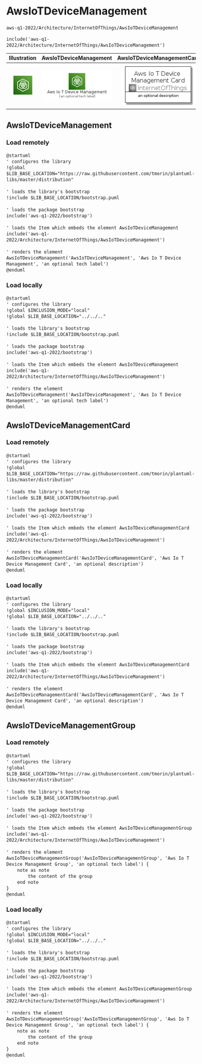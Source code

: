 # AwsIoTDeviceManagement


```text
aws-q1-2022/Architecture/InternetOfThings/AwsIoTDeviceManagement
```

```text
include('aws-q1-2022/Architecture/InternetOfThings/AwsIoTDeviceManagement')
```



| Illustration | AwsIoTDeviceManagement | AwsIoTDeviceManagementCard | AwsIoTDeviceManagementGroup |
| :---: | :---: | :---: | :---: |
| ![illustration for Illustration](../../../aws-q1-2022/Architecture/InternetOfThings/AwsIoTDeviceManagement.png) | ![illustration for AwsIoTDeviceManagement](../../../aws-q1-2022/Architecture/InternetOfThings/AwsIoTDeviceManagement.Local.png) | ![illustration for AwsIoTDeviceManagementCard](../../../aws-q1-2022/Architecture/InternetOfThings/AwsIoTDeviceManagementCard.Local.png) | ![illustration for AwsIoTDeviceManagementGroup](../../../aws-q1-2022/Architecture/InternetOfThings/AwsIoTDeviceManagementGroup.Local.png) |




## AwsIoTDeviceManagement

### Load remotely
```plantuml
@startuml
' configures the library
!global $LIB_BASE_LOCATION="https://raw.githubusercontent.com/tmorin/plantuml-libs/master/distribution"

' loads the library's bootstrap
!include $LIB_BASE_LOCATION/bootstrap.puml

' loads the package bootstrap
include('aws-q1-2022/bootstrap')

' loads the Item which embeds the element AwsIoTDeviceManagement
include('aws-q1-2022/Architecture/InternetOfThings/AwsIoTDeviceManagement')

' renders the element
AwsIoTDeviceManagement('AwsIoTDeviceManagement', 'Aws Io T Device Management', 'an optional tech label')
@enduml
```

### Load locally
```plantuml
@startuml
' configures the library
!global $INCLUSION_MODE="local"
!global $LIB_BASE_LOCATION="../../.."

' loads the library's bootstrap
!include $LIB_BASE_LOCATION/bootstrap.puml

' loads the package bootstrap
include('aws-q1-2022/bootstrap')

' loads the Item which embeds the element AwsIoTDeviceManagement
include('aws-q1-2022/Architecture/InternetOfThings/AwsIoTDeviceManagement')

' renders the element
AwsIoTDeviceManagement('AwsIoTDeviceManagement', 'Aws Io T Device Management', 'an optional tech label')
@enduml
```

## AwsIoTDeviceManagementCard

### Load remotely
```plantuml
@startuml
' configures the library
!global $LIB_BASE_LOCATION="https://raw.githubusercontent.com/tmorin/plantuml-libs/master/distribution"

' loads the library's bootstrap
!include $LIB_BASE_LOCATION/bootstrap.puml

' loads the package bootstrap
include('aws-q1-2022/bootstrap')

' loads the Item which embeds the element AwsIoTDeviceManagementCard
include('aws-q1-2022/Architecture/InternetOfThings/AwsIoTDeviceManagement')

' renders the element
AwsIoTDeviceManagementCard('AwsIoTDeviceManagementCard', 'Aws Io T Device Management Card', 'an optional description')
@enduml
```

### Load locally
```plantuml
@startuml
' configures the library
!global $INCLUSION_MODE="local"
!global $LIB_BASE_LOCATION="../../.."

' loads the library's bootstrap
!include $LIB_BASE_LOCATION/bootstrap.puml

' loads the package bootstrap
include('aws-q1-2022/bootstrap')

' loads the Item which embeds the element AwsIoTDeviceManagementCard
include('aws-q1-2022/Architecture/InternetOfThings/AwsIoTDeviceManagement')

' renders the element
AwsIoTDeviceManagementCard('AwsIoTDeviceManagementCard', 'Aws Io T Device Management Card', 'an optional description')
@enduml
```

## AwsIoTDeviceManagementGroup

### Load remotely
```plantuml
@startuml
' configures the library
!global $LIB_BASE_LOCATION="https://raw.githubusercontent.com/tmorin/plantuml-libs/master/distribution"

' loads the library's bootstrap
!include $LIB_BASE_LOCATION/bootstrap.puml

' loads the package bootstrap
include('aws-q1-2022/bootstrap')

' loads the Item which embeds the element AwsIoTDeviceManagementGroup
include('aws-q1-2022/Architecture/InternetOfThings/AwsIoTDeviceManagement')

' renders the element
AwsIoTDeviceManagementGroup('AwsIoTDeviceManagementGroup', 'Aws Io T Device Management Group', 'an optional tech label') {
    note as note
        the content of the group
    end note
}
@enduml
```

### Load locally
```plantuml
@startuml
' configures the library
!global $INCLUSION_MODE="local"
!global $LIB_BASE_LOCATION="../../.."

' loads the library's bootstrap
!include $LIB_BASE_LOCATION/bootstrap.puml

' loads the package bootstrap
include('aws-q1-2022/bootstrap')

' loads the Item which embeds the element AwsIoTDeviceManagementGroup
include('aws-q1-2022/Architecture/InternetOfThings/AwsIoTDeviceManagement')

' renders the element
AwsIoTDeviceManagementGroup('AwsIoTDeviceManagementGroup', 'Aws Io T Device Management Group', 'an optional tech label') {
    note as note
        the content of the group
    end note
}
@enduml
```

